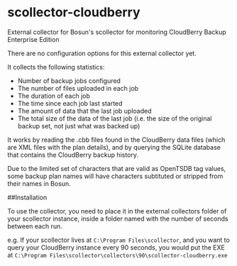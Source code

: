 # scollector-cloudberry
External collector for Bosun's scollector for monitoring CloudBerry Backup Enterprise Edition

There are no configuration options for this external collector yet.

It collects the following statistics:

- Number of backup jobs configured
- The number of files uploaded in each job
- The duration of each job
- The time since each job last started
- The amount of data that the last job uploaded
- The total size of the data of the last job (i.e. the size of the original backup set, not just what was backed up)

It works by reading the .cbb files found in the CloudBerry data files (which are XML files with the plan details),
and by querying the SQLite database that contains the CloudBerry backup history.

Due to the limited set of characters that are valid as OpenTSDB tag values, some backup
plan names will have characters subtituted or stripped from their names in Bosun.

##Installation

To use the collector, you need to place it in the external collectors folder of your scollector instance,
inside a folder named with the number of seconds between each run.

e.g. If your scollector lives at `C:\Program Files\scollector`, and you want to query your CloudBerry instance 
every 90 seconds, you would put the EXE at `C:\Program Files\scollector\collectors\90\scollector-cloudberry.exe`
